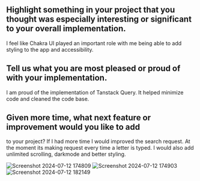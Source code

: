 ## Highlight something in your project that you thought was especially interesting or significant to your overall implementation.
I feel like Chakra UI played an important role with me being able to add styling to the app and accessibility.

## Tell us what you are most pleased or proud of with your implementation.
I am proud of the implementation of Tanstack Query. It helped minimize code and cleaned the code base.

## Given more time, what next feature or improvement would you like to add
to your project?
If I had more time I would improved the search request. At the moment its making request every time a letter is typed.
I would also add unlimited scrolling, darkmode and better styling.



![Screenshot 2024-07-12 174809](https://github.com/user-attachments/assets/b06c9d22-db9b-47b2-b96c-ceb50c40b17d)
![Screenshot 2024-07-12 174903](https://github.com/user-attachments/assets/0bef197a-44a9-4d06-92cd-15946dfefb76)
![Screenshot 2024-07-12 182149](https://github.com/user-attachments/assets/2dfcdda7-3302-4fdf-b6f4-a2825e723f5f)
